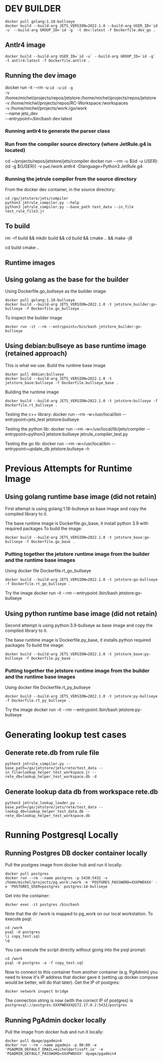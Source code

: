 # DEV BUILDER
```
docker pull golang:1.18-bullseye
docker build --build-arg JETS_VERSION=2022.1.0 --build-arg USER_ID=`id -u` --build-arg GROUP_ID=`id -g` -t dev:latest -f Dockerfile.dev_go . 
```

## Antlr4 image

```
docker build --build-arg USER_ID=`id -u` --build-arg GROUP_ID=`id -g` -t antlr4:latest -f Dockerfile.antlr4 . 
```

## Running the dev image

docker run -it --rm -u `id -u`:`id -g` \
    -v /home/michel/projects/repos/jetstore:/home/michel/projects/repos/jetstore \
    -v /home/michel/projects/repos/RC-Workspace:/workspaces \
    -v /home/michel/projects/work:/go/work \
    --name jets_dev \
    --entrypoint=/bin/bash dev:latest

### Running antlr4 to generate the parser class

### Run from the compiler source directory (where JetRule.g4 is located)

cd ~/projects/repos/jetstore/jets/compiler
docker run --rm -u $(id -u ${USER}):$(id -g ${USER}) -v `pwd`:/work antlr4 -Dlanguage=Python3 JetRule.g4

### Running the jetrule compiler from the source directory

From the docker dev container, in the source directory:
```
cd /go/jetstore/jets/compiler
python3 jetrule_compiler.py --help
python3 jetrule_compiler.py --base_path test_data --in_file test_rule_file3.jr
```

## To build

rm -rf build && mkdir build && cd build && cmake .. && make -j8 

cd build 
cmake ..

## Runtime images

## Using golang as the base for the builder

Using Dockerfile.go_bullseye as the builder image:
```
docker pull golang:1.18-bullseye
docker build --build-arg JETS_VERSION=2022.1.0 -t jetstore_builder:go-bullseye -f Dockerfile.go_bullseye .
```

To inspect the builder image
```
docker run -it --rm --entrypoint=/bin/bash jetstore_builder:go-bullseye
```


## Using debian:bullseye as base runtime image (retained approach)

This is what we use.
Build the runtime base image
```
docker pull debian:bullseye
docker build --build-arg JETS_VERSION=2022.1.0 -t jetstore_base:bullseye -f Dockerfile.bullseye_base .
```
Building the runtime image
```
docker build --build-arg JETS_VERSION=2022.1.0 -t jetstore:bullseye -f Dockerfile.rt_bullseye .
```
Testing the c++ library:
docker run --rm -w=/usr/local/bin --entrypoint=jets_test jetstore:bullseye

Testing the python lib:
docker run --rm -w=/usr/local/lib/jets/compiler --entrypoint=python3 jetstore:bullseye jetrule_compiler_test.py

Testing the go lib:
docker run --rm -w=/usr/local/bin --entrypoint=update_db jetstore:bullseye -h

# Previous Attempts for Runtime Image
## Using golang runtime base image (did not retain)
First attempt is using golang:1.18-bullseye as base image and copy the compiled
library to it.

The base runtime image is Dockerfile.go_base, it install python 3.9 with required packages
To build the image:
```
docker build --build-arg JETS_VERSION=2022.1.0 -t jetstore_base:go-bullseye -f Dockerfile.go_base .
```

### Putting together the jetstore runtime image from the builder and the runtime base images
Using docker file Dockerfile.rt_go_bullseye
```
docker build --build-arg JETS_VERSION=2022.1.0 -t jetstore:go-bullseye -f Dockerfile.rt_go_bullseye .
```
Try the image
docker run -it --rm --entrypoint /bin/bash jetstore:go-bullseye

## Using python runtime base image (did not retain)
Second attempt is using python:3.9-bullseye as base image and copy the compiled
library to it.

The base runtime image is Dockerfile.py_base, it installs python required packages
To build the image:
```
docker build --build-arg JETS_VERSION=2022.1.0 -t jetstore_base:py-bullseye -f Dockerfile.py_base .
```

### Putting together the jetstore runtime image from the builder and the runtime base images

Using docker file Dockerfile.rt_py_bullseye
```
docker build --build-arg JETS_VERSION=2022.1.0 -t jetstore:py-bullseye -f Dockerfile.rt_py_bullseye .
```
Try the image
docker run -it --rm --entrypoint /bin/bash jetstore:py-bullseye

# Generating lookup test cases

## Generate rete.db from rule file

```
python3 jetrule_compiler.py --base_path=/go/jetstore/jets/rete/test_data --in_file=lookup_helper_test_workspace.jr --rete_db=lookup_helper_test_workspace.db -d
```
## Generate lookup data db from workspace rete.db

```
python3 jetrule_lookup_loader.py --base_path=/go/jetstore/jets/rete/test_data --lookup_db=lookup_helper_test_data.db --rete_db=lookup_helper_test_workspace.db
```

# Running Postgresql Locally

## Running Postgres DB docker container locally

Pull the postgres image from docker hub and run it locally:
```
docker pull postgres
docker run --rm --name postgres -p 5438:5432 -v /home/michel/projects/pg_work:/work -e 'POSTGRES_PASSWORD=XXXPWDXXX' -e 'POSTGRES_USER=postgres' postgres:14-bullseye
```
Get into the container:
```
docker exec -it postgres /bin/bash
```
Note that the dir /work is mapped to pg_work on our local workstation. To execute psql:
```
cd /work
psql -U postgres
\i copy_test.sql
\q
```
You can execute the script directly without going into the psql prompt:
```
cd /work
psql -U postgres -a -f copy_test.sql
```
Now to connect to this container from another container (e.g. PgAdmin) you need to know it's IP address that docker gave it (setting up docker compose would be better, will do that later).
Get the IP of postgres:
```
docker network inspect bridge
```
The connection string is now (with the correct IP of postgres) is
`postgresql://postgres:XXXPWDXXX@172.17.0.2:5432/postgres`

## Running PgAdmin docker locally
Pull the image from docker hub and run it locally:
```
docker pull dpage/pgadmin4
docker run --rm --name pgadmin -p 80:80 -e 'PGADMIN_DEFAULT_EMAIL=michel@artisoft.io' -e 'PGADMIN_DEFAULT_PASSWORD=XXXPWDXXX' dpage/pgadmin4


